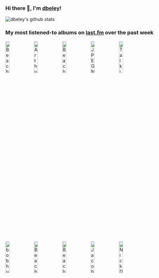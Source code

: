 ### Hi there 👋, I'm [dbeley](https://dbeley.ovh/en)!

![dbeley's github stats](https://github-readme-stats.vercel.app/api?username=dbeley)

### My most listened-to albums on [last.fm](https://www.last.fm/user/d_beley) over the past week

[<img src='https://lastfm.freetls.fastly.net/i/u/300x300/f042a9996326689e21a6f1b73d915542.png' width='16%' alt='Beach Bunny - Emotional Creature'>](https://www.last.fm/music/beach%2bbunny/emotional%2bcreature)&nbsp;
[<img src='https://lastfm.freetls.fastly.net/i/u/300x300/b36a65a78aa0d0b27cb8c83b2e5cd4e6.png' width='16%' alt='Arthur Russell - World of Echo'>](https://www.last.fm/music/arthur%2brussell/world%2bof%2becho)&nbsp;
[<img src='https://lastfm.freetls.fastly.net/i/u/300x300/406afa5fad8e9d789a745da5b55314f8.jpg' width='16%' alt='Beach Bunny - Prom Queen'>](https://www.last.fm/music/beach%2bbunny/prom%2bqueen)&nbsp;
[<img src='https://lastfm.freetls.fastly.net/i/u/300x300/ab73a2ef85ff757e616cdbd991301859.png' width='16%' alt='JPEGMAFIA - All My Heroes Are Cornballs'>](https://www.last.fm/music/jpegmafia/all%2bmy%2bheroes%2bare%2bcornballs)&nbsp;
[<img src='https://lastfm.freetls.fastly.net/i/u/300x300/15cf7dca3fbb34303801bf78223678fc.png' width='16%' alt='Talking Heads - Fear of Music'>](https://www.last.fm/music/talking%2bheads/fear%2bof%2bmusic)&nbsp;
<br>
[<img src='https://lastfm.freetls.fastly.net/i/u/300x300/b0209422481dab0e53e46578fd243963.jpg' width='16%' alt='bob hund - Bob Hund'>](https://www.last.fm/music/bob%2bhund/bob%2bhund)&nbsp;
[<img src='https://lastfm.freetls.fastly.net/i/u/300x300/9b7cb247f6816db2a6ceb25412497a76.jpg' width='16%' alt='Beach Bunny - Honeymoon'>](https://www.last.fm/music/beach%2bbunny/honeymoon)&nbsp;
[<img src='https://lastfm.freetls.fastly.net/i/u/300x300/63a3ea22de6c4c6b842c2a149b59e81f.png' width='16%' alt='Beach House - Bloom'>](https://www.last.fm/music/beach%2bhouse/bloom)&nbsp;
[<img src='https://lastfm.freetls.fastly.net/i/u/300x300/1d2be8c6acf4aaa78edbb32daad68ac0.jpg' width='16%' alt='Jacob Mann Big Band - Greatest Hits, Vol. 3'>](https://www.last.fm/music/jacob%2bmann%2bbig%2bband/greatest%2bhits%252c%2bvol.%2b3)&nbsp;
[<img src='https://lastfm.freetls.fastly.net/i/u/300x300/dc70139e0457a04d2749fe062647fc79.png' width='16%' alt='Nick Drake - Pink Moon'>](https://www.last.fm/music/nick%2bdrake/pink%2bmoon)&nbsp;
<br>
